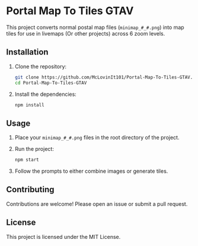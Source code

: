 # Portal Map To Tiles GTAV

This project converts normal postal map files (`minimap_#_#.png`) into map tiles for use in livemaps (Or other projects) across 6 zoom levels.

## Installation

1. Clone the repository:
   ```sh
   git clone https://github.com/McLovinIt101/Portal-Map-To-Tiles-GTAV.git
   cd Portal-Map-To-Tiles-GTAV
   ```

2. Install the dependencies:
   ```sh
   npm install
   ```

## Usage

1. Place your `minimap_#_#.png` files in the root directory of the project.

2. Run the project:
   ```sh
   npm start
   ```

3. Follow the prompts to either combine images or generate tiles.

## Contributing

Contributions are welcome! Please open an issue or submit a pull request.

## License

This project is licensed under the MIT License.

